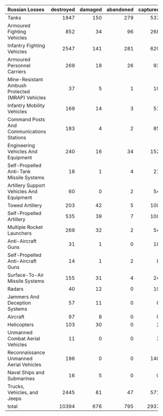 | Russian Losses                                   |   destroyed |   damaged |   abandoned |   captured |   total |
|:-------------------------------------------------|------------:|----------:|------------:|-----------:|--------:|
| Tanks                                            |        1847 |       150 |         279 |        537 |    2813 |
| Armoured Fighting Vehicles                       |         852 |        34 |          96 |        268 |    1250 |
| Infantry Fighting Vehicles                       |        2547 |       141 |         281 |        620 |    3589 |
| Armoured Personnel Carriers                      |         269 |        18 |          26 |         93 |     406 |
| Mine-Resistant Ambush Protected  (MRAP) Vehicles |          37 |         5 |           1 |         10 |      53 |
| Infantry Mobility Vehicles                       |         169 |        14 |           3 |         51 |     237 |
| Command Posts And Communications Stations        |         183 |         4 |           2 |         85 |     274 |
| Engineering Vehicles And Equipment               |         240 |        16 |          34 |        152 |     442 |
| Self-Propelled Anti-Tank Missile Systems         |          18 |         1 |           4 |         21 |      44 |
| Artillery Support Vehicles And Equipment         |          60 |         0 |           2 |         54 |     116 |
| Towed Artillery                                  |         203 |        42 |           5 |        100 |     350 |
| Self-Propelled Artillery                         |         535 |        39 |           7 |        108 |     689 |
| Multiple Rocket Launchers                        |         269 |        32 |           2 |         54 |     357 |
| Anti-Aircraft Guns                               |          31 |         1 |           0 |         18 |      50 |
| Self-Propelled Anti-Aircraft Guns                |          14 |         1 |           2 |          8 |      25 |
| Surface-To-Air Missile Systems                   |         155 |        31 |           4 |         24 |     214 |
| Radars                                           |          40 |        12 |           0 |         10 |      62 |
| Jammers And Deception Systems                    |          57 |        11 |           0 |          8 |      76 |
| Aircraft                                         |          97 |         8 |           0 |          0 |     105 |
| Helicopters                                      |         103 |        30 |           0 |          2 |     135 |
| Unmanned Combat Aerial Vehicles                  |          11 |         0 |           0 |          3 |      14 |
| Reconnaissance Unmanned Aerial Vehicles          |         196 |         0 |           0 |        140 |     336 |
| Naval Ships and Submarines                       |          16 |         5 |           0 |          0 |      21 |
| Trucks, Vehicles, and Jeeps                      |        2445 |        81 |          47 |        571 |    3144 |
| total                                            |       10394 |       676 |         795 |       2937 |   14802 |